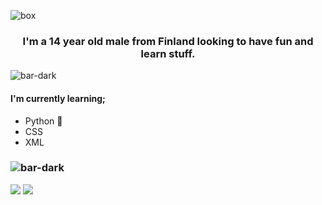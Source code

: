 
![box](https://user-images.githubusercontent.com/45978346/134809211-8aa40ea3-2e42-433c-9e78-f62a668e9fdc.png)
### <p align="center">I'm a 14 year old male from Finland looking to have fun and learn stuff. </p>


![bar-dark](https://user-images.githubusercontent.com/45978346/134806545-6c83cb49-f025-4c02-8d28-2348665d7ff5.png)
  #### I'm currently learning;
  * Python 🐍
  * CSS
  * XML
### ![bar-dark](https://user-images.githubusercontent.com/45978346/134806545-6c83cb49-f025-4c02-8d28-2348665d7ff5.png)

<img src="https://github-readme-stats.vercel.app/api?username=jonkke8&show_icons=true&theme=tokyonight&repo=github-readme-stats"/>
<img src="https://github-readme-stats.vercel.app/api/top-langs/?username=jonkke8&theme=tokyonight&repo=github-readme-stats"/>

